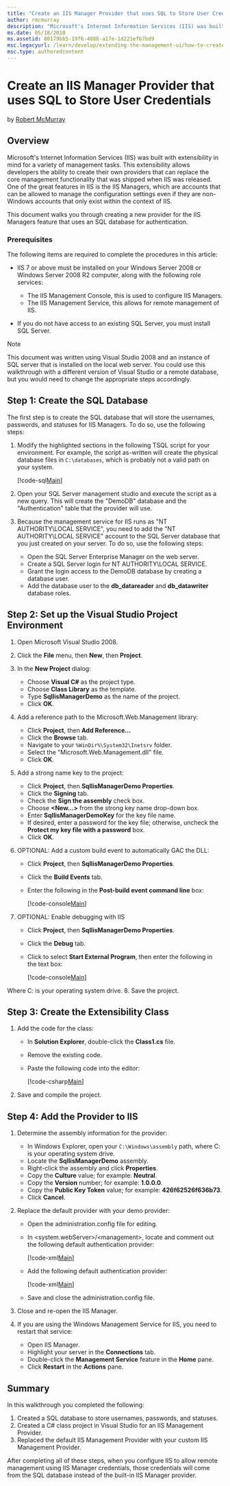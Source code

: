 ```yaml
---
title: "Create an IIS Manager Provider that uses SQL to Store User Credentials"
author: rmcmurray
description: "Microsoft's Internet Information Services (IIS) was built with extensibility in mind for a variety of management tasks. This extensibility allows developers..."
ms.date: 05/18/2010
ms.assetid: 80179bb5-19f6-4088-a17e-1d221efb7bd9
msc.legacyurl: /learn/develop/extending-the-management-ui/how-to-create-an-iis-manager-provider-that-uses-a-sql-database-to-store-user-credentials
msc.type: authoredcontent
---
```

Create an IIS Manager Provider that uses SQL to Store User Credentials
====================
by [Robert McMurray](https://github.com/rmcmurray)

## Overview

Microsoft's Internet Information Services (IIS) was built with extensibility in mind for a variety of management tasks. This extensibility allows developers the ability to create their own providers that can replace the core management functionality that was shipped when IIS was released. One of the great features in IIS is the IIS Managers, which are accounts that can be allowed to manage the configuration settings even if they are non-Windows accounts that only exist within the context of IIS.

This document walks you through creating a new provider for the IIS Managers feature that uses an SQL database for authentication.

### Prerequisites

The following items are required to complete the procedures in this article:

- IIS 7 or above must be installed on your Windows Server 2008 or Windows Server 2008 R2 computer, along with the following role services: 

    - The IIS Management Console, this is used to configure IIS Managers.
    - The IIS Management Service, this allows for remote management of IIS.
- If you do not have access to an existing SQL Server, you must install SQL Server.

> [!NOTE]
> This document was written using Visual Studio 2008 and an instance of SQL server that is installed on the local web server. You could use this walkthrough with a different version of Visual Studio or a remote database, but you would need to change the appropriate steps accordingly.

## Step 1: Create the SQL Database

The first step is to create the SQL database that will store the usernames, passwords, and statuses for IIS Managers. To do so, use the following steps:

1. Modify the highlighted sections in the following TSQL script for your environment. For example, the script as-written will create the physical database files in `C:\databases`, which is probably not a valid path on your system.

    [!code-sql[Main](how-to-create-an-iis-manager-provider-that-uses-a-sql-database-to-store-user-credentials/samples/sample1.sql)]
2. Open your SQL Server management studio and execute the script as a new query. This will create the "DemoDB" database and the "Authentication" table that the provider will use.
3. Because the management service for IIS runs as "NT AUTHORITY\LOCAL SERVICE", you need to add the "NT AUTHORITY\LOCAL SERVICE" account to the SQL Server database that you just created on your server. To do so, use the following steps: 

    - Open the SQL Server Enterprise Manager on the web server.
    - Create a SQL Server login for NT AUTHORITY\LOCAL SERVICE.
    - Grant the login access to the DemoDB database by creating a database user.
    - Add the database user to the **db\_datareader** and **db\_datawriter** database roles.

## Step 2: Set up the Visual Studio Project Environment

1. Open Microsoft Visual Studio 2008.
2. Click the **File** menu, then **New**, then **Project**.
3. In the **New Project** dialog: 

    - Choose **Visual C#** as the project type.
    - Choose **Class Library** as the template.
    - Type **SqlIisManagerDemo** as the name of the project.
    - Click **OK**.
4. Add a reference path to the Microsoft.Web.Management library: 

    - Click **Project**, then **Add Reference...**
    - Click the **Browse** tab.
    - Navigate to your `%WinDir%\System32\Inetsrv` folder.
    - Select the "Microsoft.Web.Management.dll" file.
    - Click **OK**.
5. Add a strong name key to the project: 

    - Click **Project**, then **SqlIisManagerDemo Properties**.
    - Click the **Signing** tab.
    - Check the **Sign the assembly** check box.
    - Choose **&lt;New...&gt;** from the strong key name drop-down box.
    - Enter **SqlIisManagerDemoKey** for the key file name.
    - If desired, enter a password for the key file; otherwise, uncheck the **Protect my key file with a password** box.
    - Click **OK**.
6. OPTIONAL: Add a custom build event to automatically GAC the DLL: 

    - Click **Project**, then **SqlIisManagerDemo Properties**.
    - Click the **Build Events** tab.
    - Enter the following in the **Post-build event command line** box:  

        [!code-console[Main](how-to-create-an-iis-manager-provider-that-uses-a-sql-database-to-store-user-credentials/samples/sample2.cmd)]
7. OPTIONAL: Enable debugging with IIS 
    - Click **Project**, then **SqlIisManagerDemo Properties**.
    - Click the **Debug** tab.
    - Click to select **Start External Program**, then enter the following in the text box:  

        [!code-console[Main](how-to-create-an-iis-manager-provider-that-uses-a-sql-database-to-store-user-credentials/samples/sample3.cmd)]
  
 Where C: is your operating system drive.
8. Save the project.

## Step 3: Create the Extensibility Class

1. Add the code for the class: 

    - In **Solution Explorer**, double-click the **Class1.cs** file.
    - Remove the existing code.
    - Paste the following code into the editor: 

        [!code-csharp[Main](how-to-create-an-iis-manager-provider-that-uses-a-sql-database-to-store-user-credentials/samples/sample4.cs)]
2. Save and compile the project.

## Step 4: Add the Provider to IIS

1. Determine the assembly information for the provider: 

    - In Windows Explorer, open your `C:\Windows\assembly` path, where C: is your operating system drive.
    - Locate the **SqlIisManagerDemo** assembly.
    - Right-click the assembly and click **Properties**.
    - Copy the **Culture** value; for example: **Neutral**.
    - Copy the **Version** number; for example: **1.0.0.0**.
    - Copy the **Public Key Token** value; for example: **426f62526f636b73**.
    - Click **Cancel**.
2. Replace the default provider with your demo provider: 

    - Open the administration.config file for editing.
    - In &lt;system.webServer&gt;/&lt;management&gt;, locate and comment out the following default authentication provider: 

        [!code-xml[Main](how-to-create-an-iis-manager-provider-that-uses-a-sql-database-to-store-user-credentials/samples/sample5.xml)]
    - Add the following default authentication provider: 

        [!code-xml[Main](how-to-create-an-iis-manager-provider-that-uses-a-sql-database-to-store-user-credentials/samples/sample6.xml)]
    - Save and close the administration.config file.
3. Close and re-open the IIS Manager.
4. If you are using the Windows Management Service for IIS, you need to restart that service: 

    - Open IIS Manager.
    - Highlight your server in the **Connections** tab.
    - Double-click the **Management Service** feature in the **Home** pane.
    - Click **Restart** in the **Actions** pane.

## Summary

In this walkthrough you completed the following:

1. Created a SQL database to store usernames, passwords, and statuses.
2. Created a C# class project in Visual Studio for an IIS Management Provider.
3. Replaced the default IIS Management Provider with your custom IIS Management Provider.

After completing all of these steps, when you configure IIS to allow remote management using IIS Manager credentials, those credentials will come from the SQL database instead of the built-in IIS Manager provider.
